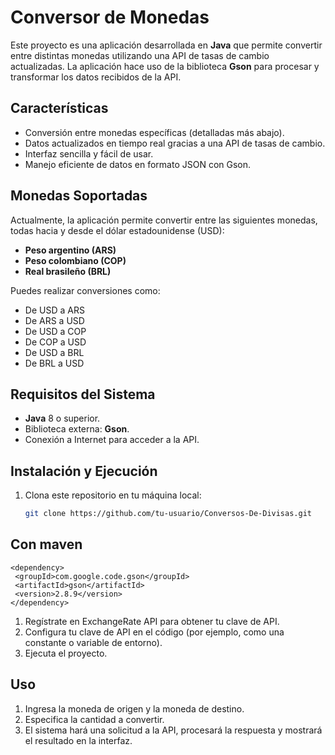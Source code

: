 # Conversor de Monedas

Este proyecto es una aplicación desarrollada en **Java** que permite convertir entre distintas monedas utilizando una API de tasas de cambio actualizadas. La aplicación hace uso de la biblioteca **Gson** para procesar y transformar los datos recibidos de la API.

## Características

- Conversión entre monedas específicas (detalladas más abajo).
- Datos actualizados en tiempo real gracias a una API de tasas de cambio.
- Interfaz sencilla y fácil de usar.
- Manejo eficiente de datos en formato JSON con Gson.

## Monedas Soportadas

Actualmente, la aplicación permite convertir entre las siguientes monedas, todas hacia y desde el dólar estadounidense (USD):

- **Peso argentino (ARS)**  
- **Peso colombiano (COP)**  
- **Real brasileño (BRL)**  

Puedes realizar conversiones como:  
- De USD a ARS  
- De ARS a USD  
- De USD a COP  
- De COP a USD  
- De USD a BRL  
- De BRL a USD  

## Requisitos del Sistema

- **Java** 8 o superior.
- Biblioteca externa: **Gson**.
- Conexión a Internet para acceder a la API.

## Instalación y Ejecución

1. Clona este repositorio en tu máquina local:

   ```bash
   git clone https://github.com/tu-usuario/Conversos-De-Divisas.git

## Con maven

   ```maven
   <dependency>
    <groupId>com.google.code.gson</groupId>
    <artifactId>gson</artifactId>
    <version>2.8.9</version>
</dependency>
```

1. Regístrate en ExchangeRate API para obtener tu clave de API.
2. Configura tu clave de API en el código (por ejemplo, como una constante o variable de entorno).
3. Ejecuta el proyecto.

## Uso

1. Ingresa la moneda de origen y la moneda de destino.
2. Especifica la cantidad a convertir.
3. El sistema hará una solicitud a la API, procesará la respuesta y mostrará el resultado en la interfaz.
